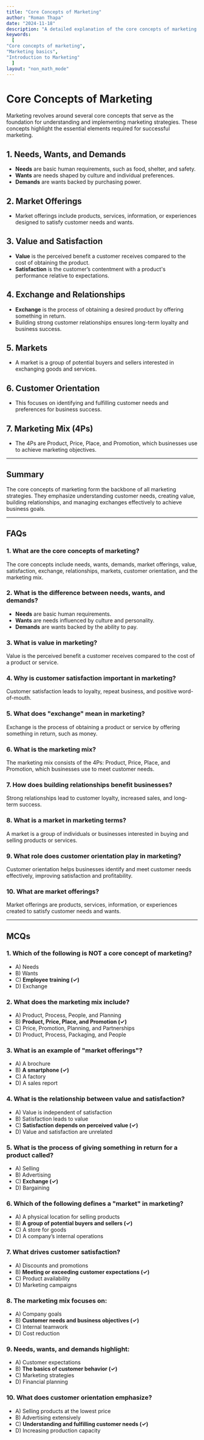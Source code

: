 ```yaml
---
title: "Core Concepts of Marketing" 
author: "Roman Thapa" 
date: "2024-11-18"
description: "A detailed explanation of the core concepts of marketing and their significance." 
keywords:
  [
"Core concepts of marketing",
"Marketing basics",
"Introduction to Marketing"
  ]
layout: "non_math_mode"
---
```


# Core Concepts of Marketing

Marketing revolves around several core concepts that serve as the foundation for understanding and implementing marketing strategies. These concepts highlight the essential elements required for successful marketing.

## 1. **Needs, Wants, and Demands**

- **Needs** are basic human requirements, such as food, shelter, and safety.
- **Wants** are needs shaped by culture and individual preferences.
- **Demands** are wants backed by purchasing power.

## 2. **Market Offerings**

- Market offerings include products, services, information, or experiences designed to satisfy customer needs and wants.

## 3. **Value and Satisfaction**

- **Value** is the perceived benefit a customer receives compared to the cost of obtaining the product.
- **Satisfaction** is the customer’s contentment with a product's performance relative to expectations.

## 4. **Exchange and Relationships**

- **Exchange** is the process of obtaining a desired product by offering something in return.
- Building strong customer relationships ensures long-term loyalty and business success.

## 5. **Markets**

- A market is a group of potential buyers and sellers interested in exchanging goods and services.

## 6. **Customer Orientation**

- This focuses on identifying and fulfilling customer needs and preferences for business success.

## 7. **Marketing Mix (4Ps)**

- The 4Ps are Product, Price, Place, and Promotion, which businesses use to achieve marketing objectives.

---

## Summary

The core concepts of marketing form the backbone of all marketing strategies. They emphasize understanding customer needs, creating value, building relationships, and managing exchanges effectively to achieve business goals.

---

## FAQs

### 1. What are the core concepts of marketing?

The core concepts include needs, wants, demands, market offerings, value, satisfaction, exchange, relationships, markets, customer orientation, and the marketing mix.

### 2. What is the difference between needs, wants, and demands?

- **Needs** are basic human requirements.
- **Wants** are needs influenced by culture and personality.
- **Demands** are wants backed by the ability to pay.

### 3. What is value in marketing?

Value is the perceived benefit a customer receives compared to the cost of a product or service.

### 4. Why is customer satisfaction important in marketing?

Customer satisfaction leads to loyalty, repeat business, and positive word-of-mouth.

### 5. What does "exchange" mean in marketing?

Exchange is the process of obtaining a product or service by offering something in return, such as money.

### 6. What is the marketing mix?

The marketing mix consists of the 4Ps: Product, Price, Place, and Promotion, which businesses use to meet customer needs.

### 7. How does building relationships benefit businesses?

Strong relationships lead to customer loyalty, increased sales, and long-term success.

### 8. What is a market in marketing terms?

A market is a group of individuals or businesses interested in buying and selling products or services.

### 9. What role does customer orientation play in marketing?

Customer orientation helps businesses identify and meet customer needs effectively, improving satisfaction and profitability.

### 10. What are market offerings?

Market offerings are products, services, information, or experiences created to satisfy customer needs and wants.

---

## MCQs

### 1. Which of the following is NOT a core concept of marketing?

- A) Needs
- B) Wants
- C) **Employee training (✓)**
- D) Exchange

### 2. What does the marketing mix include?

- A) Product, Process, People, and Planning
- B) **Product, Price, Place, and Promotion (✓)**
- C) Price, Promotion, Planning, and Partnerships
- D) Product, Process, Packaging, and People

### 3. What is an example of "market offerings"?

- A) A brochure
- B) **A smartphone (✓)**
- C) A factory
- D) A sales report

### 4. What is the relationship between value and satisfaction?

- A) Value is independent of satisfaction
- B) Satisfaction leads to value
- C) **Satisfaction depends on perceived value (✓)**
- D) Value and satisfaction are unrelated

### 5. What is the process of giving something in return for a product called?

- A) Selling
- B) Advertising
- C) **Exchange (✓)**
- D) Bargaining

### 6. Which of the following defines a "market" in marketing?

- A) A physical location for selling products
- B) **A group of potential buyers and sellers (✓)**
- C) A store for goods
- D) A company’s internal operations

### 7. What drives customer satisfaction?

- A) Discounts and promotions
- B) **Meeting or exceeding customer expectations (✓)**
- C) Product availability
- D) Marketing campaigns

### 8. The marketing mix focuses on:

- A) Company goals
- B) **Customer needs and business objectives (✓)**
- C) Internal teamwork
- D) Cost reduction

### 9. Needs, wants, and demands highlight:

- A) Customer expectations
- B) **The basics of customer behavior (✓)**
- C) Marketing strategies
- D) Financial planning

### 10. What does customer orientation emphasize?

- A) Selling products at the lowest price
- B) Advertising extensively
- C) **Understanding and fulfilling customer needs (✓)**
- D) Increasing production capacity

